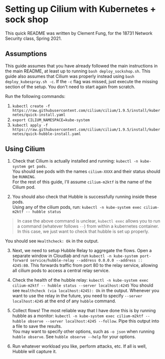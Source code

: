 # Setting up Cilium with Kubernetes + sock shop

This quick README was written by Clement Fung, for the 18731 Network Security class, Spring 2021.

## Assumptions

This guide assumes that you have already followed the main instructions in the main README, at least up to running 
`bash deploy_sockshop.sh`. This guide also assumes that Cilium was properly instead using `bash deploy_kubespray.sh -c`. If the `-c` flag was missed, just execute the missing section of the setup. You don't need to start again from scratch.

Run the following commands:
1. `kubectl create -f https://raw.githubusercontent.com/cilium/cilium/1.9.5/install/kubernetes/quick-install.yaml`
2. `export CILIUM_NAMESPACE=kube-system`
3. `kubectl apply -f https://raw.githubusercontent.com/cilium/cilium/1.9.5/install/kubernetes/quick-hubble-install.yaml`

## Using Cilium

1. Check that Cilium is actually installed and running: `kubectl -n kube-system get pods`.  
You should see pods with the names `cilium-XXXX` and their status should be `RUNNING`.  
For the rest of this guide, I'll assume `cilium-m2ktf` is the name of the Cilium pod.

2. You should also check that Hubble is successfully running inside these pods.  
Using any of the cilium pods, run: `kubectl -n kube-system exec cilium-m2ktf -- hubble status`

> In case the above command is unclear, `kubectl exec` allows you to run a command (whatever follows `--`) from within a kubernetes container. In this case, we just want to check that hubble is set up properly.

You should see `Healthcheck: Ok` in the output.

3. Next, we need to setup Hubble Relay to aggregate the flows. 
Open a separate window in Cloudlab and run `kubectl -n kube-system port-forward service/hubble-relay --address 0.0.0.0 --address :: 4245:80`. 
This forwards traffic from port 80 to the relay service, allowing all cilium pods to access a central relay service. 

4. Check the health of the hubble relay: `kubectl -n kube-system exec cilium-m2ktf -- hubble status --server localhost:4245`
You should see `Healthcheck (via localhost:4245): Ok` in the output. 
Whenever you want to use the relay in the future, you need to specify `--server localhost:4245` at the end of any `hubble` command.

5. Collect flows! The most reliable way that I have done this is by running hubble as a monitor: `kubectl -n kube-system exec cilium-m2ktf -- hubble observe --server localhost:4245 --follow`. Pipe this output into a file to save the results.  
You may want to specify other options, such as `-o json` when running `hubble observe`. See `hubble observe --help` for your options.

6. Run whatever workload you like, perform attacks, etc. If all is well, Hubble will capture it.

